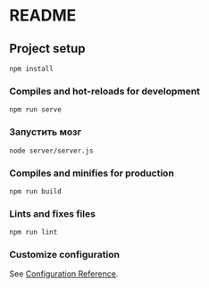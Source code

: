 # README

## Project setup
```
npm install
```

### Compiles and hot-reloads for development
```
npm run serve
```
### Запустить мозг 
```
node server/server.js
```




### Compiles and minifies for production
```
npm run build
```

### Lints and fixes files
```
npm run lint
```

### Customize configuration
See [Configuration Reference](https://cli.vuejs.org/config/).


